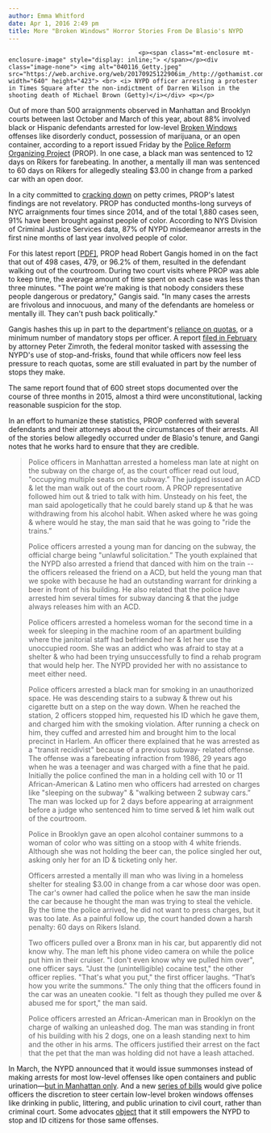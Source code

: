 ```yaml
---
author: Emma Whitford
date: Apr 1, 2016 2:49 pm
title: More "Broken Windows" Horror Stories From De Blasio's NYPD
---
```


	
										<p><span class="mt-enclosure mt-enclosure-image" style="display: inline;"> </span></p><div class="image-none"> <img alt="040116_Getty.jpeg" src="https://web.archive.org/web/20170925122906im_/http://gothamist.com/attachments/nyc_ewhitford/040116_Getty.jpeg" width="640" height="423"> <br> <i> NYPD officer arresting a protester in Times Square after the non-indictment of Darren Wilson in the shooting death of Michael Brown (Getty)</i></div> <p></p>

<p>Out of more than 500 arraignments observed in Manhattan and Brooklyn courts between last October and March of this year, about 88% involved black or Hispanic defendants arrested for low-level <a href="https://web.archive.org/web/20170925122906/http://gothamist.com/tags/brokenwindows">Broken Windows</a> offenses like disorderly conduct, possession of marijuana, or an open container, according to a report issued Friday by the <a href="https://web.archive.org/web/20170925122906/http://www.policereformorganizingproject.org/">Police Reform Organizing Project</a> (PROP). In one case, a black man was sentenced to 12 days on Rikers for farebeating. In another, a mentally ill man was sentenced to 60 days on Rikers for allegedly stealing $3.00 in change from a parked car with an open door.</p>

<p>In a city committed to <a href="https://web.archive.org/web/20170925122906/http://gothamist.com/2015/03/25/broken_windows_de_blasio.php">cracking down</a> on petty crimes, PROP&apos;s latest findings are not revelatory. PROP has conducted months-long surveys of NYC arraignments four times since 2014, and of the total 1,880 cases seen, 91% have been brought against people of color. According to NYS Division of Criminal Justice Services data, 87% of NYPD misdemeanor arrests in the first nine months of last year involved people of color. </p>

<p>For this latest report [<a href="https://web.archive.org/web/20170925122906/https://gallery.mailchimp.com/f6b63e2555a5fd40610a66a67/files/No_Equal_and_Exact_Justice_A_Prop_Court_Monitoring_Report.pdf">PDF]</a>, PROP head Robert Gangis homed in on the fact that out of 498 cases, 479, or 96.2% of them, resulted in the defendant walking out of the courtroom. During two court visits where PROP was able to keep time, the average amount of time spent on each case was less than three minutes. &quot;The point we&apos;re making is that nobody considers these people dangerous or predatory,&quot; Gangis said. &quot;In many cases the arrests are frivolous and innocuous, and many of the defendants are homeless or mentally ill. They can&apos;t push back politically.&quot; </p>

<p>Gangis hashes this up in part to the department&apos;s <a href="https://web.archive.org/web/20170925122906/http://gothamist.com/2015/09/30/whistleblower_cop_adrian_schoolcraf.php">reliance on quotas</a>, or a minimum number of mandatory stops per officer. A report <a href="https://web.archive.org/web/20170925122906/http://gothamist.com/2016/02/16/some_police_are_still_making_uncons.php">filed in February</a> by attorney Peter Zimroth, the federal monitor tasked with assessing the NYPD&apos;s use of stop-and-frisks, found that while officers now feel less pressure to reach quotas, some are still evaluated in part by the number of stops they make. </p>

<p>The same report found that of 600 street stops documented over the course of three months in 2015, almost a third were unconstitutional, lacking reasonable suspicion for the stop. </p>

<p>In an effort to humanize these statistics, PROP conferred with several defendants and their attorneys about the circumstances of their arrests. All of the stories below allegedly occurred under de Blasio&apos;s tenure, and Gangi notes that he works hard to ensure that they are credible. </p>

<blockquote>Police officers in Manhattan arrested a homeless man late at night on the subway on the charge of, as the court officer read out loud, &quot;occupying multiple seats on the subway.&#x201D; The judged issued an ACD &amp; let the man walk out of the court room. A PROP representative followed him out &amp; tried to talk with him. Unsteady on his feet, the man said apologetically that he could barely stand up &amp; that he was withdrawing from his alcohol habit. When asked where he was going &amp; where would he stay, the man said that he was going to &quot;ride the trains.&#x201D;

<p>Police officers arrested a young man for dancing on the subway, the official charge being &quot;unlawful solicitation.&#x201D; The youth explained that the NYPD also arrested a friend that danced with him on the train -- the officers released the friend on a ACD, but held the young man that we spoke with because he had an outstanding warrant for drinking a beer in front of his building. He also related that the police have arrested him several times for subway dancing &amp; that the judge always releases him with an ACD.</p>

<p>Police officers arrested a homeless woman for the second time in a week for sleeping in the machine room of an apartment building where the janitorial staff had befriended her &amp; let her use the unoccupied room. She was an addict who was afraid to stay at a shelter &amp; who had been trying unsuccessfully to find a rehab program that would help her. The NYPD provided her with no assistance to meet either need.</p>

<p>Police officers arrested a black man for smoking in an unauthorized space. He was descending stairs to a subway &amp; threw out his cigarette butt on a step on the way down. When he reached the station, 2 officers stopped him, requested his ID which he gave them, and charged him with the smoking violation. After running a check on him, they cuffed and arrested him and brought him to the local precinct in Harlem. An officer there explained that he was arrested as a &quot;transit recidivist&quot; because of a previous subway- related offense. The offense was a farebeating infraction from 1986, 29 years ago when he was a teenager and was charged with a fine that he paid. Initially the police confined the man in a holding cell with 10 or 11 African-American &amp; Latino men who officers had arrested on charges like &quot;sleeping on the subway&quot; &amp; &quot;walking between 2 subway cars.&#x201D; The man was locked up for 2 days before appearing at arraignment before a judge who sentenced him to time served &amp; let him walk out of the courtroom.</p>

<p>Police in Brooklyn gave an open alcohol container summons to a woman of color who was sitting on a stoop with 4 white friends. Although she was not holding the beer can, the police singled her out, asking only her for an ID &amp; ticketing only her.</p>

<p>Officers arrested a mentally ill man who was living in a homeless shelter for stealing $3.00 in change from a car whose door was open. The car&apos;s owner had called the police when he saw the man inside the car because he thought the man was trying to steal the vehicle. By the time the police arrived, he did not want to press charges, but it was too late. As a painful follow up, the court handed down a harsh penalty: 60 days on Rikers Island.</p>

<p>Two officers pulled over a Bronx man in his car, but apparently did not know why. The man left his phone video camera on while the police put him in their cruiser. &quot;I don&apos;t even know why we pulled him over&quot;, one officer says. &quot;Just the (unintelligible) cocaine test,&quot; the other officer replies. &quot;That&apos;s what you put,&quot; the first officer laughs. &#x201C;That&#x2019;s how you write the summons.&quot; The only thing that the officers found in the car was an uneaten cookie. &quot;I felt as though they pulled me over &amp; abused me for sport,&quot; the man said.</p>

<p>Police officers arrested an African-American man in Brooklyn on the charge of walking an unleashed dog. The man was standing in front of his building with his 2 dogs, one on a leash standing next to him and the other in his arms. The officers justified their arrest on the fact that the pet that the man was holding did not have a leash attached.</p></blockquote><p></p>

<p>In March, the NYPD announced that it would issue summonses instead of making arrests for most low-level offenses like open containers and public urination&#x2014;<a href="https://web.archive.org/web/20170925122906/http://gothamist.com/2016/03/02/public_drinking_peeing_party_time.php">but in Manhattan only</a>. And a new <a href="https://web.archive.org/web/20170925122906/http://gothamist.com/2016/01/21/nyc_broken_windows.php">series of bills</a> would give police officers the discretion to steer certain low-level broken windows offenses like drinking in public, littering, and public urination to civil court, rather than criminal court. Some advocates <a href="https://web.archive.org/web/20170925122906/http://gothamist.com/2016/01/26/broken_windows_reform.php">object</a> that it still empowers the NYPD to stop and ID citizens for those same offenses. </p>					
										
									
				